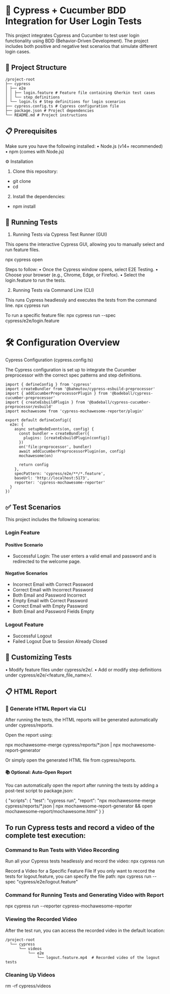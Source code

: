 # 🚀 Cypress + Cucumber BDD Integration for User Login Tests

This project integrates Cypress and Cucumber to test user login functionality using BDD (Behavior-Driven Development). The project includes both positive and negative test scenarios that simulate different login cases.

## 📂 Project Structure

    /project-root
    ├── cypress
    │ ├── e2e
    │ │ ├── login.feature # Feature file containing Gherkin test cases
    │ │ └── step_definitions
    │ └── login.ts # Step definitions for login scenarios
    ├── cypress.config.ts # Cypress configuration file
    ├── package.json # Project dependencies
    └── README.md # Project instructions

## 📋 Prerequisites

Make sure you have the following installed:
• Node.js (v14+ recommended)
• npm (comes with Node.js)

⚙️ Installation

1. Clone this repository:

- git clone <repository-url>
- cd <repository-directory>

2. Install the dependencies:

- npm install

## 🌟 Running Tests

1. Running Tests via Cypress Test Runner (GUI)

This opens the interactive Cypress GUI, allowing you to manually select and run feature files.

npx cypress open

Steps to follow:
• Once the Cypress window opens, select E2E Testing.
• Choose your browser (e.g., Chrome, Edge, or Firefox).
• Select the login.feature to run the tests.

2. Running Tests via Command Line (CLI)

This runs Cypress headlessly and executes the tests from the command line.
npx cypress run

To run a specific feature file:
npx cypress run --spec cypress/e2e/login.feature

# 🛠 Configuration Overview

Cypress Configuration (cypress.config.ts)

The Cypress configuration is set up to integrate the Cucumber preprocessor with the correct spec patterns and step definitions.

```typrescript
import { defineConfig } from 'cypress'
import createBundler from '@bahmutov/cypress-esbuild-preprocessor'
import { addCucumberPreprocessorPlugin } from '@badeball/cypress-cucumber-preprocessor'
import { createEsbuildPlugin } from '@badeball/cypress-cucumber-preprocessor/esbuild'
import mochawesome from 'cypress-mochawesome-reporter/plugin'

export default defineConfig({
  e2e: {
    async setupNodeEvents(on, config) {
      const bundler = createBundler({
        plugins: [createEsbuildPlugin(config)]
      })
      on('file:preprocessor', bundler)
      await addCucumberPreprocessorPlugin(on, config)
      mochawesome(on)

      return config
    },
    specPattern: 'cypress/e2e/**/*.feature',
    baseUrl: 'http://localhost:5173',
    reporter: 'cypress-mochawesome-reporter'
  }
})
```

## ✅ Test Scenarios

This project includes the following scenarios:

### Login Feature

#### Positive Scenario

- Successful Login: The user enters a valid email and password and is redirected to the welcome page.

#### Negative Scenarios

- Incorrect Email with Correct Password
- Correct Email with Incorrect Password
- Both Email and Password Incorrect
- Empty Email with Correct Password
- Correct Email with Empty Password
- Both Email and Password Fields Empty

### Logout Feature

- Successful Logout
- Failed Logout Due to Session Already Closed

## 📝 Customizing Tests

• Modify feature files under cypress/e2e/.
• Add or modify step definitions under cypress/e2e/<feature_file_name>/.

## 📋 HTML Report

### 📄 Generate HTML Report via CLI

After running the tests, the HTML reports will be generated automatically under cypress/reports.

Open the report using:

npx mochawesome-merge cypress/reports/\*.json | npx mochawesome-report-generator

Or simply open the generated HTML file from cypress/reports.

#### 📚 Optional: Auto-Open Report

You can automatically open the report after running the tests by adding a post-test script to package.json:

{
"scripts": {
"test": "cypress run",
"report": "npx mochawesome-merge cypress/reports/\*.json | npx mochawesome-report-generator && open mochawesome-report/mochawesome.html"
}
}

## To run Cypress tests and record a video of the complete test execution:

### Command to Run Tests with Video Recording

Run all your Cypress tests headlessly and record the video:
npx cypress run

Record a Video for a Specific Feature File
If you only want to record the tests for logout.feature, you can specify the file path:
npx cypress run --spec "cypress/e2e/logout.feature"

### Command for Running Tests and Generating Video with Report

npx cypress run --reporter cypress-mochawesome-reporter

### Viewing the Recorded Video

After the test run, you can access the recorded video in the default location:

    /project-root
      └── cypress
          └── videos
              └── e2e
                  └── logout.feature.mp4  # Recorded video of the logout tests

### Cleaning Up Videos

rm -rf cypress/videos
